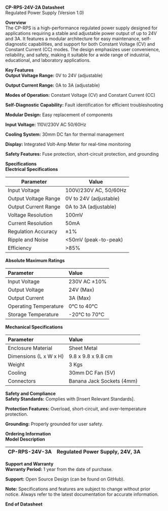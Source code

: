 **CP-RPS-24V-2A Datasheet**  
Regulated Power Supply (Version 1.0)

**Overview**  
The CP-RPS is a high-performance regulated power supply designed for applications requiring a stable and adjustable power output of up to 24V and 3A. It features a modular architecture for easy maintenance, self-diagnostic capabilities, and support for both Constant Voltage (CV) and Constant Current (CC) modes. The design emphasizes user convenience, reliability, and safety, making it suitable for a wide range of industrial, educational, and laboratory applications.

**Key Features**  
**Output Voltage Range:** 0V to 24V (adjustable)

**Output Current Range:** 0A to 3A (adjustable)

**Modes of Operation:** Constant Voltage (CV) and Constant Current (CC)

**Self-Diagnostic Capability:** Fault identification for efficient troubleshooting

**Modular Design:** Easy replacement of components

**Input Voltage:** 110V/230V AC 50/60Hz

**Cooling System:** 30mm DC fan for thermal management

**Display:** Integrated Volt-Amp Meter for real-time monitoring

**Safety Features:** Fuse protection, short-circuit protection, and grounding

**Specifications**  
**Electrical Specifications**

| Parameter | Value |
| ----- | ----- |
| Input Voltage	 | 100V/230V AC, 50/60Hz |
| Output Voltage Range | 0V to 24V (adjustable) |
| Output Current Range | 0A to 3A (adjustable) |
| Voltage Resolution | 100mV |
| Current Resolution | 50mA |
| Regulation Accuracy | ±1% |
| Ripple and Noise | \<50mV (peak-to-peak) |
| Efficiency | \>85% |

**Absolute Maximum Ratings**

| Parameter | Value |
| :---- | :---- |
| Input Voltage | 230V AC ±10% |
| Output Voltage | 24V (Max) |
| Output Current | 3A (Max) |
| Operating Temperature | 0°C to 40°C |
| Storage Temperature | \-20°C to 70°C |

**Mechanical Specifications**

| Parameter | Value |
| :---- | :---- |
| Enclosure Material | Sheet Metal |
| Dimensions (L x W x H) | 9.8 x 9.8 x 9.8 cm |
| Weight | 3 Kgs |
| Cooling | 30mm DC Fan (5V) |
| Connectors | Banana Jack Sockets (4mm) |

**Safety and Compliance**  
**Safety Standards:** Complies with \[Insert Relevant Standards\].

**Protection Features:** Overload, short-circuit, and over-temperature protection.

**Grounding:** Properly grounded for user safety.

**Ordering Information**  
**Model Description**

| CP-RPS-24V-3A | Regulated Power Supply, 24V, 3A |
| :---- | :---- |

	  
**Support and Warranty**  
**Warranty Period:** 1 year from the date of purchase.

**Support:** Open Source Design (can be found on GitHub).

**Note:** Specifications and features are subject to change without prior notice. Always refer to the latest documentation for accurate information.

**End of Datasheet**

